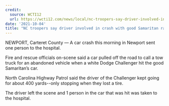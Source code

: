 ```yaml
---
credit:
  source: WCTI12
  url: https://wcti12.com/news/local/nc-troopers-say-driver-involved-in-crash-with-good-samaritan-ran-from-the-scene
date: '2021-10-04'
title: "NC troopers say driver involved in crash with good Samaritan ran from the scene"
---
```

NEWPORT, Carteret County — A car crash this morning in Newport sent one person to the hospital.

Fire and rescue officials on-scene said a car pulled off the road to call a tow truck for an abandoned vehicle when a white Dodge Challenger hit the good Samaritan’s car.

North Carolina Highway Patrol said the driver of the Challenger kept going for about 400 yards--only stopping when they lost a tire.

The driver left the scene and 1 person in the car that was hit was taken to the hospital.
